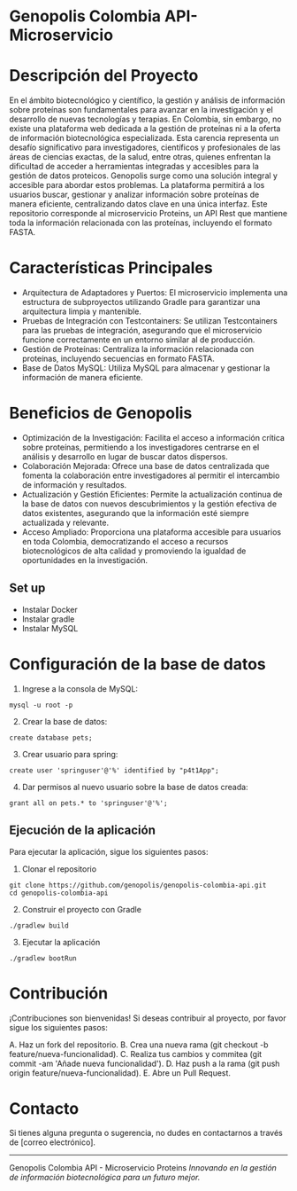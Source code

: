 # Genopolis Colombia API-Microservicio

# Descripción del Proyecto

En el ámbito biotecnológico y científico, la gestión y análisis de información sobre proteínas son fundamentales para avanzar en la investigación y el desarrollo de nuevas tecnologías y terapias. En Colombia, sin embargo, no existe una plataforma web dedicada a la gestión de proteínas ni a la oferta de información biotecnológica especializada. Esta carencia representa un desafío significativo para investigadores, científicos y profesionales de las áreas de ciencias exactas, de la salud, entre otras, quienes enfrentan la dificultad de acceder a herramientas integradas y accesibles para la gestión de datos proteicos.
Genopolis surge como una solución integral y accesible para abordar estos problemas. La plataforma permitirá a los usuarios buscar, gestionar y analizar información sobre proteínas de manera eficiente, centralizando datos clave en una única interfaz. Este repositorio corresponde al microservicio Proteins, un API Rest que mantiene toda la información relacionada con las proteínas, incluyendo el formato FASTA.

# Características Principales

- Arquitectura de Adaptadores y Puertos: El microservicio implementa una estructura de subproyectos utilizando Gradle para garantizar una arquitectura limpia y mantenible.
- Pruebas de Integración con Testcontainers: Se utilizan Testcontainers para las pruebas de integración, asegurando que el microservicio funcione correctamente en un entorno similar al de producción.
- Gestión de Proteínas: Centraliza la información relacionada con proteínas, incluyendo secuencias en formato FASTA.
- Base de Datos MySQL: Utiliza MySQL para almacenar y gestionar la información de manera eficiente.

# Beneficios de Genopolis

- Optimización de la Investigación: Facilita el acceso a información crítica sobre proteínas, permitiendo a los investigadores centrarse en el análisis y desarrollo en lugar de buscar datos dispersos.
- Colaboración Mejorada: Ofrece una base de datos centralizada que fomenta la colaboración entre investigadores al permitir el intercambio de información y resultados.
- Actualización y Gestión Eficientes: Permite la actualización continua de la base de datos con nuevos descubrimientos y la gestión efectiva de datos existentes, asegurando que la información esté siempre actualizada y relevante.
- Acceso Ampliado: Proporciona una plataforma accesible para usuarios en toda Colombia, democratizando el acceso a recursos biotecnológicos de alta calidad y promoviendo la igualdad de oportunidades en la investigación.

## Set up
* Instalar Docker
* Instalar gradle
* Instalar MySQL

# Configuración de la base de datos

1. Ingrese a la consola de MySQL:
```
mysql -u root -p
```
2. Crear la base de datos:
```
create database pets;
```
3. Crear usuario para spring:
```
create user 'springuser'@'%' identified by "p4t1App";
```
4. Dar permisos al nuevo usuario sobre la base de datos creada:
```
grant all on pets.* to 'springuser'@'%';
```

## Ejecución de la aplicación

Para ejecutar la aplicación, sigue los siguientes pasos:

1. Clonar el repositorio
```
git clone https://github.com/genopolis/genopolis-colombia-api.git
cd genopolis-colombia-api
```
2. Construir el proyecto con Gradle
```
./gradlew build
```
3. Ejecutar la aplicación
```
./gradlew bootRun
```
# Contribución

¡Contribuciones son bienvenidas! Si deseas contribuir al proyecto, por favor sigue los siguientes pasos:

A. Haz un fork del repositorio. 
B. Crea una nueva rama (git checkout -b feature/nueva-funcionalidad).
C. Realiza tus cambios y commitea (git commit -am 'Añade nueva funcionalidad').
D. Haz push a la rama (git push origin feature/nueva-funcionalidad).
E. Abre un Pull Request.

# Contacto

Si tienes alguna pregunta o sugerencia, no dudes en contactarnos a través de [correo electrónico].

---
Genopolis Colombia API - Microservicio Proteins
*Innovando en la gestión de información biotecnológica para un futuro mejor.*